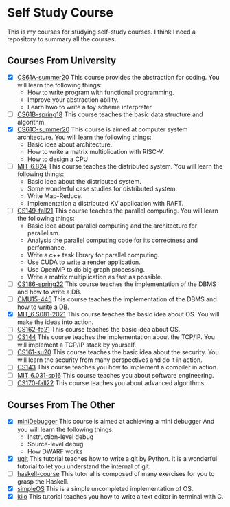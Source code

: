# Self Study Course

This is my courses for studying self-study courses. I think I need
a repository to summary all the courses.

## Courses From University

+ [x] [CS61A-summer20](https://github.com/shejialuo/CS61A-summer20)
  This course provides the abstraction for coding. You will
  learn the following things:
  + How to write program with functional programming.
  + Improve your abstraction ability.
  + Learn hwo to write a toy scheme interpreter.
+ [ ] [CS61B-spring18](https://github.com/shejialuo/CS61B-spring18)
  This course teaches the basic data structure and algorithm.
+ [x] [CS61C-summer20](https://github.com/shejialuo/CS61C-summer20)
  This course is aimed at computer system architecture. You will learn the
  following things:
  + Basic idea about architecture.
  + How to write a matrix multiplication with RISC-V.
  + How to design a CPU
+ [ ] [MIT_6.824](https://github.com/shejialuo/MIT_6.824)
  This course teaches the distributed system. You will learn the following things:
  + Basic idea about the distributed system.
  + Some wonderful case studies for distributed system.
  + Write Map-Reduce.
  + Implementation a distributed KV application with RAFT.
+ [ ] [CS149-fall21](https://github.com/shejialuo/CS149-fall21)
  This course teaches the parallel computing. You will learn the following things:
  + Basic idea about parallel computing and the architecture for parallelism.
  + Analysis the parallel computing code for its correctness and performance.
  + Write a c++ task library for parallel computing.
  + Use CUDA to write a render application.
  + Use OpenMP to do big graph processing.
  + Write a matrix multiplication as fast as possible.
+ [ ] [CS186-spring22](https://github.com/shejialuo/CS186-sp22)
  This course teaches the implementation of the DBMS and how to write a DB.
+ [ ] [CMU15-445](https://github.com/shejialuo/CMU15-445)
  This course teaches the implementation of the DBMS and how to write a DB.
+ [x] [MIT_6.S081-2021](https://github.com/shejialuo/MIT_6.S081-2021)
  This course teaches the basic idea about OS. You will make the ideas into action.
+ [ ] [CS162-fa21](https://github.com/shejialuo/CS162-fa21)
  This course teaches the basic idea about OS.
+ [ ] [CS144](https://github.com/shejialuo/CS144)
  This course teaches the implementation about the TCP/IP. You will implement a
  TCP/IP stack by yourself.
+ [ ] [CS161-su20](https://github.com/shejialuo/CS161-su20)
  This course teaches the basic idea about the security. You will learn the security
  from many perspectives and do it in action.
+ [ ] [CS143](https://github.com/shejialuo/CS143)
  This course teaches you how to implement a compiler in action.
+ [ ] [MIT_6.031-sp16](https://github.com/shejialuo/MIT_6.031-sp16)
  This course teaches you about software engineering.
+ [ ] [CS170-fall22](https://github.com/shejialuo/CS170-fall22)
  This course teaches you about advanced algorithms.

## Courses From The Other

+ [x] [miniDebugger](https://github.com/shejialuo/miniDebugger)
  This course is aimed at achieving a mini debugger And you will learn
  the following things:
  + Instruction-level debug
  + Source-level debug
  + How DWARF works
+ [x] [ugit](https://github.com/shejialuo/ugit)
  This tutorial teaches how to write a git by Python. It is a wonderful
  tutorial to let you understand the internal of git.
+ [ ] [haskell-course](https://github.com/shejialuo/haskell-course/tree/solution)
  This tutorial is composed of many exercises for you to grasp the Haskell.
+ [x] [simpleOS](https://github.com/shejialuo/simpleOS)
  This is a simple uncompleted implementation of OS.
+ [x] [kilo](https://github.com/shejialuo/kilo)
  This tutorial teaches you how to write a text editor in terminal with C.
